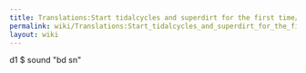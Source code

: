 ```yaml
---
title: Translations:Start tidalcycles and superdirt for the first time/36/en
permalink: wiki/Translations:Start_tidalcycles_and_superdirt_for_the_first_time/36/en/
layout: wiki
---
```


d1 $ sound "bd sn"
